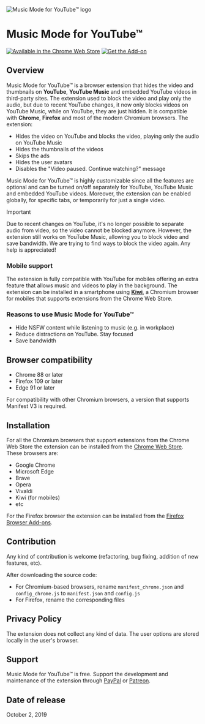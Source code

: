 
![Music Mode for YouTube™ logo](./readme_logo.svg) 
# Music Mode for YouTube™
[![Available in the Chrome Web Store](./chrome_badge.png)](https://chromewebstore.google.com/detail/music-mode-for-youtube/abbpaepbpakcpipajigmlpnhlnbennna) [![Get the Add-on](./firefox_badge.webp)](https://addons.mozilla.org/en/firefox/addon/music-mode-for-youtube/)
## Overview
Music Mode for YouTube™ is a browser extension that hides the video and thumbnails on **YouTube**, **YouTube Music** and embedded YouTube videos in third-party sites. The extension used to block the video and play only the audio, but due to recent YouTube changes, it now only blocks videos on YouTube Music, while on YouTube, they are just hidden. It is compatible with **Chrome**, **Firefox** and most of the modern Chromium browsers. The extension:
- Hides the video on YouTube and blocks the video, playing only the audio on YouTube Music
- Hides the thumbnails of the videos
- Skips the ads 
- Hides the user avatars 
- Disables the "Video paused. Continue watching?" message

Music Mode for YouTube™ is highly customizable since all the features are optional and can be turned on/off separately for YouTube, YouTube Music and embedded YouTube videos.
Moreover, the extension can be enabled globally, for specific tabs, or temporarily for just a single video.

> [!IMPORTANT]
> Due to recent changes on YouTube, it's no longer possible to separate audio from video, so the video cannot be blocked anymore. However, the extension still works on YouTube Music, allowing you to block video and save bandwidth. We are trying to find ways to block the video again. Any help is appreciated!

### Mobile support
The extension is fully compatible with YouTube for mobiles offering an extra feature that allows music and videos to play in the background. The extension can be installed in a smartphone using **[Kiwi](https://play.google.com/store/apps/details?id=com.kiwibrowser.browser)**, a Chromium browser for mobiles that supports extensions from the Chrome Web Store.

### Reasons to use Music Mode for YouTube™
- Hide NSFW content while listening to music (e.g. in workplace)
- Reduce distractions on YouTube. Stay focused 
- Save bandwidth

## Browser compatibility
- Chrome 88 or later 
- Firefox 109 or later
- Edge 91 or later

For compatibility with other Chromium browsers, a version that supports Manifest V3 is required.

## Installation
For all the Chromium browsers that support extensions from the Chrome Web Store the extension can be installed from the [Chrome Web Store](https://chromewebstore.google.com/detail/music-mode-for-youtube/abbpaepbpakcpipajigmlpnhlnbennna). These browsers are:
- Google Chrome
- Microsoft Edge 
- Brave
- Opera
- Vivaldi
- Kiwi (for mobiles)
- etc

For the Firefox browser the extension can be installed from the [Firefox Browser Add-ons](https://addons.mozilla.org/en/firefox/addon/music-mode-for-youtube/).

## Contribution
Any kind of contribution is welcome (refactoring, bug fixing, addition of new features, etc).

After downloading the source code: 
- For Chromium-based browsers, rename `manifest_chrome.json` and `config_chrome.js` to `manifest.json` and `config.js`
- For Firefox, rename the corresponding files

## Privacy Policy
The extension does not collect any kind of data. The user options are stored locally in the user's browser.

## Support 
Music Mode for YouTube™ is free. Support the development and maintenance of the extension through [PayPal](https://www.paypal.com/donate?hosted_button_id=V2EHRNX8RBTX2) or [Patreon](https://www.patreon.com/bePatron?u=67620554).

## Date of release
October 2, 2019
